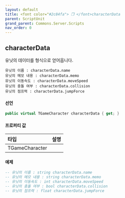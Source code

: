 ```yaml
---
layout: default
title: <font color="#2c84fa"> ❒ </font>characterData
parent: ScriptUnit
grand_parent: Commons.Server.Scripts
nav_order: 0
---
```


<!-- 아래로 편집 -->

## characterData
유닛의 데이터를 형식으로 얻어옵니다. 
```
유닛의 이름 : characterData.name
유닛의 메모 내용 : characterData.memo
유닛의 이동속도 : characterData.moveSpeed
유닛의 충돌 여부 : characterData.collision
유닛의 점프력 : characterData.jumpForce
```

#### 선언
```cs
public virtual TGameCharacter characterData { get; }
```

#### 프로퍼티 값


|타입|설명|
|:-|:-|
|TGameCharacter|

#### 예제
```lua
-- 유닛의 이름 : string characterData.name
-- 유닛의 메모 내용 : string characterData.memo
-- 유닛의 이동속도 : int characterData.moveSpeed
-- 유닛의 충돌 여부 : bool characterData.collision
-- 유닛의 점프력 : float characterData.jumpForce
```